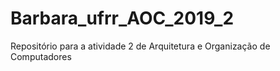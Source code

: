 # Barbara_ufrr_AOC_2019_2
Repositório para a atividade 2 de Arquitetura e Organização de Computadores
